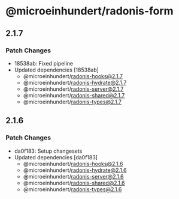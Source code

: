 # @microeinhundert/radonis-form

## 2.1.7

### Patch Changes

- 18538ab: Fixed pipeline
- Updated dependencies [18538ab]
  - @microeinhundert/radonis-hooks@2.1.7
  - @microeinhundert/radonis-hydrate@2.1.7
  - @microeinhundert/radonis-server@2.1.7
  - @microeinhundert/radonis-shared@2.1.7
  - @microeinhundert/radonis-types@2.1.7

## 2.1.6

### Patch Changes

- da0f183: Setup changesets
- Updated dependencies [da0f183]
  - @microeinhundert/radonis-hooks@2.1.6
  - @microeinhundert/radonis-hydrate@2.1.6
  - @microeinhundert/radonis-server@2.1.6
  - @microeinhundert/radonis-shared@2.1.6
  - @microeinhundert/radonis-types@2.1.6
